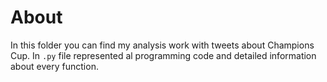 # About 

In this folder you can find my analysis work with tweets about Champions Cup. In `.py` file represented al programming code and detailed information about every function.

